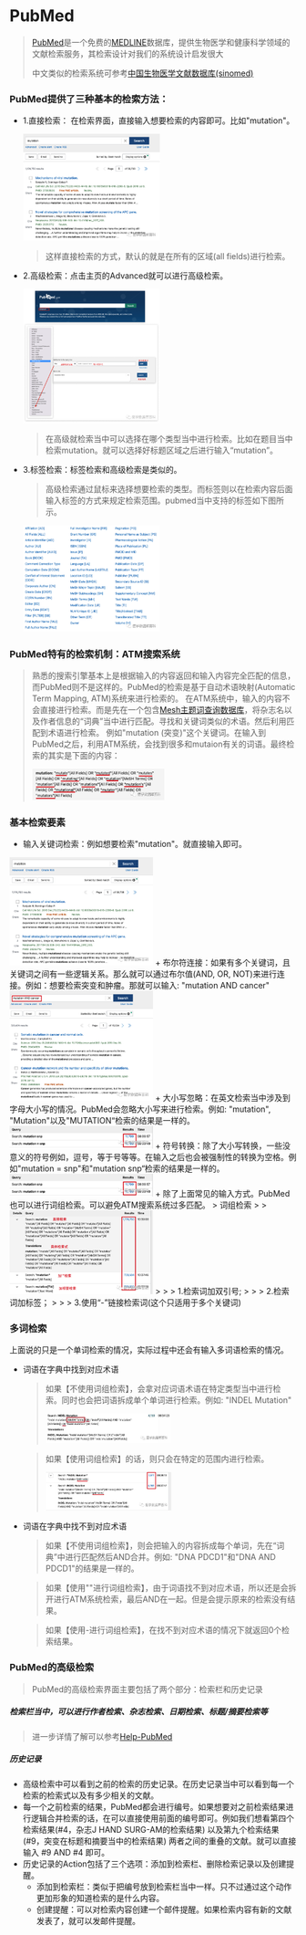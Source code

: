 # PubMed

> [PubMed](https://pubmed.ncbi.nlm.nih.gov/)是一个免费的[MEDLINE](https://www.nlm.nih.gov/medline/index.html)数据库，提供生物医学和健康科学领域的文献检索服务，其检索设计对我们的系统设计启发很大
>
> 中文类似的检索系统可参考[中国生物医学文献数据库(sinomed)](http://www.sinomed.ac.cn/index.jsp)
### PubMed提供了三种基本的检索方法：

+ 1.直接检索： 在检索界面，直接输入想要检索的内容即可。比如"mutation"。

    <img src='pictures/img.png' width=50%>

    > 这样直接检索的方式，默认的就是在所有的区域(all fields)进行检索。

+ 2.高级检索：点击主页的Advanced就可以进行高级检索。

    <img src='pictures/img_1.png' width=50%>
    
    > 在高级就检索当中可以选择在哪个类型当中进行检索。比如在题目当中检索mutation。就可以选择好标题区域之后进行输入“mutation”。

+ 3.标签检索：标签检索和高级检索是类似的。
    > 高级检索通过鼠标来选择想要检索的类型。而标签则以在检索内容后面输入标签的方式来规定检索范围。pubmed当中支持的标签如下图所示。
  <img src='pictures/img_2.png' width=50%>

 
### PubMed特有的检索机制：ATM搜索系统

> 熟悉的搜索引擎基本上是根据输入的内容返回和输入内容完全匹配的信息，而PubMed则不是这样的。PubMed的检索是基于自动术语映射(Automatic Term Mapping, ATM)系统来进行检索的。
在ATM系统中，输入的内容不会直接进行检索。而是先在一个包含[Mesh主题词查询数据库](https://www.ncbi.nlm.nih.gov/mesh)，将杂志名以及作者信息的“词典”当中进行匹配。寻找和关键词类似的术语。然后利用匹配到术语进行检索。
例如"mutation (突变)"这个关键词。在输入到PubMed之后，利用ATM系统，会找到很多和mutaion有关的词语。最终检索的其实是下面的内容：
> 
> <img src='pictures/img_3.png' width=50%>

### 基本检索要素

+ 输入关键词检索：例如想要检索"mutation"。就直接输入即可。
 <img src='pictures/img_4.png' width=50%>
+ 布尔符连接：如果有多个关键词，且关键词之间有一些逻辑关系。那么就可以通过布尔值(AND, OR, NOT)来进行连接。例如：想要检索突变和肿瘤。那就可以输入: "mutation AND cancer"
 <img src='pictures/img_5.png' width=50%>
+ 大小写忽略：在英文检索当中涉及到字母大小写的情况。PubMed会忽略大小写来进行检索。例如: "mutation", "Mutation"以及"MUTATION“检索的结果是一样的。
 <img src='pictures/img_6.png' width=50%>
+ 符号转换：除了大小写转换，一些没意义的符号例如，逗号，等于号等等。在输入之后也会被强制性的转换为空格。例如"mutation = snp"和"mutation snp“检索的结果是一样的。
 <img src='pictures/img_7.png' width=50%>
+ 除了上面常见的输入方式。PubMed也可以进行词组检索。可以避免ATM搜索系统过多匹配。
    > 词组检索
    >
    > <img src='pictures/img_8.png' width=50%>
    >
    > > 1.检索词加双引号;
    >
    > > 2.检索词加标签；
    >
    > > 3.使用“-”链接检索词(这个只适用于多个关键词)
    
### 多词检索

上面说的只是一个单词检索的情况，实际过程中还会有输入多词语检索的情况。

+ 词语在字典中找到对应术语
    > 如果【不使用词组检索】，会拿对应词语术语在特定类型当中进行检索。同时也会把词语拆成单个单词进行检索。例如: "INDEL Mutation"
    >
    > <img src='pictures/img_9.png' width=50%>

    > 如果【使用词组检索】的话，则只会在特定的范围内进行检索。
    > 
    > <img src='pictures/img_10.png' width=50%>

+ 词语在字典中找不到对应术语

    > 如果【不使用词组检索】，则会把输入的内容拆成每个单词，先在“词典”中进行匹配然后AND合并。例如: "DNA PDCD1"和"DNA AND PDCD1"的结果是一样的。
 
    > 如果【使用""进行词组检索】，由于词语找不到对应术语，所以还是会拆开进行ATM系统检索，最后AND在一起。但是会提示原来的检索没有结果。
 
    > 如果【使用-进行词组检索】，在找不到对应术语的情况下就返回0个检索结果。


### PubMed的高级检索

> PubMed的高级检索界面主要包括了两个部分：检索栏和历史记录

##### 检索栏当中，可以进行作者检索、杂志检索、日期检索、标题/摘要检索等
> 进一步详情了解可以参考[Help-PubMed](https://pubmed.ncbi.nlm.nih.gov/help/#advanced-search)

##### 历史记录
+ 高级检索中可以看到之前的检索的历史记录。在历史记录当中可以看到每一个检索的检索式以及有多少相关的文献。 
+ 每一个之前检索的结果，PubMed都会进行编号。如果想要对之前检索结果进行逻辑合并检索的话，在可以直接使用前面的编号即可。例如我们想看第四个检索结果(#4，杂志J HAND SURG-AM的检索结果) 以及第九个检索结果(#9，突变在标题和摘要当中的检索结果) 两者之间的重叠的文献。就可以直接输入 #9 AND #4 即可。 
+ 历史记录的Action包括了三个选项：添加到检索栏、删除检索记录以及创建提醒。 
  + 添加到检索栏：类似于把编号放到检索栏当中一样。只不过通过这个动作更加形象的知道检索的是什么内容。 
  + 创建提醒：可以对检索内容创建一个邮件提醒。如果检索内容有新的文献发表了，就可以发邮件提醒。

